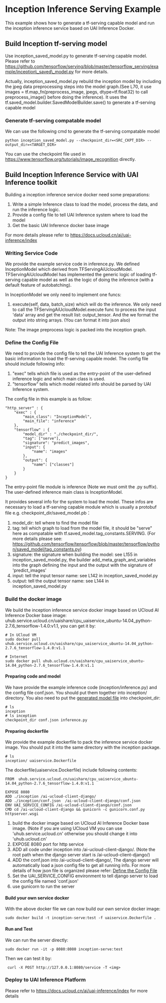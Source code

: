 # Inception Inference Serving Example
This example shows how to generate a tf-serving capable model and run the inception inference service based on UAI Inference Docker.

## Build Inception tf-serving model
Use inception\_saved\_model.py to generate tf-serving capable model. Please refer to https://github.com/tensorflow/serving/blob/master/tensorflow_serving/example/inception\_saved\_model.py for more details.

Actually, inception\_saved\_model.py rebuild the inception model by including the jpeg data preprocessing steps into the model graph.(See L70, it use images = tf.map\_fn(preprocess\_image, jpegs, dtype=tf.float32) to call preprocess_image() before doing the inference). It uses the tf.saved\_model.builder.SavedModelBuilder.save() to generate a tf-serving capable model

### Generate tf-serving compatable model
We can use the following cmd to generate the tf-serving compatable model

    python inception_saved_model.py --checkpoint_dir=<SRC_CKPT_DIR> --output_dir=<TARGET_DIR>
    
You can use the checkpoint file used in https://www.tensorflow.org/tutorials/image_recognition directly.

## Build Inception Inference Service with UAI Inference toolkit
Building a inception inference service docker need some preparations:

1. Write a simple Inference class to load the model, process the data, and run the inference logic.
2. Provide a config file to tell UAI Inference system where to load the model
3. Get the basic UAI Inference docker base image

For more details please refer to https://docs.ucloud.cn/ai/uai-inference/index

### Writing Service Code
We provide the example service code in inference.py. We defined InceptionModel which derived from TFServingAiUcloudModel. TFServingAiUcloudModel has implemented the generic logic of loading tf-serving capable model as well as the logic of doing the inference (with a default feature of autobatching).

In InceptionModel we only need to implement one funcs:

1. execute(self, data, batch_size) which will do the inference. We only need to call the TFServingAiUcloudModel.execute func to process the input 'data' array and get the result list: output_tensor. And the we format the output into string arrays. (You can format it into json also)

Note: The image preprocess logic is packed into the inception graph.

### Define the Config File
We need to provide the config file to tell the UAI Inference system to get the basic information to load the tf-serving capable model. The config file should include following info:

1. "exec" tells which file is used as the entry-point of the user-defined inference logic and which main class is used. 
2. "tensorflow" tells which model related info should be parsed by UAI Inference system.

The config file in this example is as follow:

    "http_server" : {
        "exec" : {
            "main_class": "InceptionModel",
            "main_file": "inference"
        },
        "tensorflow" : {
            "model_dir" : "./checkpoint_dir/",
            "tag": ["serve"],
            "signature": "predict_images",
            "input": {
                "name": "images"
            },
            "output": {
                "name": ["classes"]
            }
        }
    }
    
The entry-point file module is inference (Note we must omit the .py suffix). The user-defined inference main class is InceptionModel.

It provides several info for the system to load the model. These infos are necessary to load a tf-serving capable module which is usually a protobuf file e.g. checkpoint\_dir/saved\_model.pb：

1. model\_dir: tell where to find the model file
2. tag: tell which graph to load from the model file, it should be "serve" here as compatable with tf.saved\_model.tag\_constants.SERVING. (For more details please see: https://github.com/tensorflow/tensorflow/blob/master/tensorflow/python/saved_model/tag_constants.py)
3. signature: the signature when building the model: see L155 in inception\_saved\_model.py, the builder add\_meta\_graph\_and\_variables into the graph defining the input and the output with the signature of 'predict_images'
4. input: tell the input tensor name: see L142 in inception\_saved\_model.py
5. output: tell the output tensor name: see L144 in inception\_saved\_model.py

### Build the docker image
We build the inception inference service docker image based on UCloud AI Inference Docker base image: uhub.service.ucloud.cn/uaishare/cpu_uaiservice\_ubuntu-14.04\_python-2.7.6\_tensorflow-1.4.0:v1.1, you can get it by:

    # In UCloud VM
    sudo docker pull uhub.service.ucloud.cn/uaishare/cpu_uaiservice_ubuntu-14.04_python-2.7.6_tensorflow-1.4.0:v1.1
    
    # Internet
    sudo docker pull uhub.ucloud.cn/uaishare/cpu_uaiservice_ubuntu-14.04_python-2.7.6_tensorflow-1.4.0:v1.1
    
#### Preparing code and model
We have provide the example inference code (inception/inference.py) and the config file conf.json. You should put them together into inception/ directory. You also need to put the [generated model file](#build-inception-tf-serving-model) into checkpoint\_dir:

    # ls
    inception
    # ls inception
    checkpoint_dir conf.json inference.py

#### Preparing dockerfile
We provide the example dockerfile to pack the inference service docker image. You should put it into the same directory with the inception package.

	# ls
	inception/ uaiservice.Dockerfile
	
The dockerfile(uaiservice.Dockerfile) include following contents:

    FROM  uhub.service.ucloud.cn/uaishare/cpu_uaiservice_ubuntu-14.04_python-2.7.6_tensorflow-1.4.0:v1.1

    EXPOSE 8080
    ADD ./inception /ai-ucloud-client-django/
    ADD ./inception/conf.json  /ai-ucloud-client-django/conf.json
    ENV UAI_SERVICE_CONFIG /ai-ucloud-client-django/conf.json
    CMD cd /ai-ucloud-client-django && gunicorn -c gunicorn.conf.py httpserver.wsgi

1. build the docker image based on UCloud AI Inference Docker base image. (Note if you are using UCloud VM you can use 'uhub.service.ucloud.cn' otherwise you should change it into 'uhub.ucloud.cn'
2. EXPOSE 8080 port for http service
3. ADD all code under inception into /ai-ucloud-client-django/. (Note the root path when the django server start is /ai-ucloud-client-django/)
4. ADD the conf.json into /ai-ucloud-client-django/, The django server will automatically load a json config file to get all running info. For more details of how json file is organized please refer: [Define the Config File](###define-the-config-file)
5. Set the UAI_SERVICE_CONFIG environment to tell django server to load the config file named 'conf.json'
6. use gunicorn to run the server

#### Build your own service docker
With the above docker file we can now build our own service docker image:

    sudo docker build -t inception-serve:test -f uaiservice.Dockerfile .

#### Run and Test
We can run the server directly:

    sudo docker run -it -p 8080:8080 inception-serve:test
    
Then we can test it by:

     curl -X POST http://127.0.0.1:8080/service -T <img>

### Deploy to UAI Inference Platform
Please refer to https://docs.ucloud.cn/ai/uai-inference/index for more details
